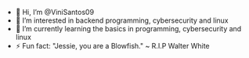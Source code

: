 - 👋 Hi, I’m @ViniSantos09
- 👀 I’m interested in backend programming, cybersecurity and linux
- 🌱 I’m currently learning the basics in programming, cybersecurity and linux
- ⚡ Fun fact: "Jessie, you are a Blowfish." ~ R.I.P Walter White

<!---
ViniSantos09/ViniSantos09 is a ✨ special ✨ repository because its `README.md` (this file) appears on your GitHub profile.
You can click the Preview link to take a look at your changes.
--->
